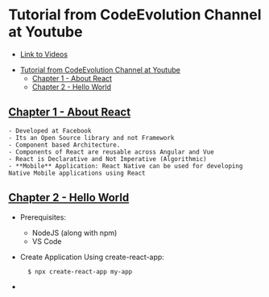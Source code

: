 # Tutorial from CodeEvolution Channel at Youtube

* [Link to Videos](https://www.youtube.com/watch?v=QFaFIcGhPoM&ab_channel=Codevolution) 



- [Tutorial from CodeEvolution Channel at Youtube](#tutorial-from-codeevolution-channel-at-youtube)
  - [Chapter 1 - About React](#chapter-1---about-react)
  - [Chapter 2 - Hello World](#chapter-2---hello-world)




## [Chapter 1 - About React](https://www.youtube.com/watch?v=QFaFIcGhPoM&)
    - Developed at Facebook
    - Its an Open Source library and not Framework 
    - Component based Architecture. 
    - Components of React are reusable across Angular and Vue
    - React is Declarative and Not Imperative (Algorithmic)
    - **Mobile** Application: React Native can be used for developing Native Mobile applications using React
   

## [Chapter 2 - Hello World](https://www.youtube.com/watch?v=9hb_0TZ_MVI)
- Prerequisites: 
  - NodeJS (along with npm)
  - VS Code 
  
- Create Application Using create-react-app:
    ```
      $ npx create-react-app my-app
    ```


- 
  